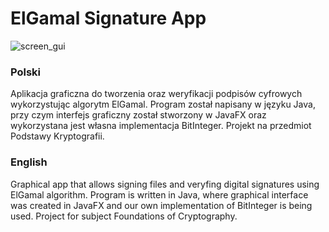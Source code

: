 # ElGamal Signature App

![screen_gui](https://user-images.githubusercontent.com/93220207/169597309-e1382d43-0509-4b71-b562-5b67e8214adf.png)

### Polski
Aplikacja graficzna do tworzenia oraz weryfikacji podpisów cyfrowych wykorzystując algorytm ElGamal. Program został napisany w języku Java, przy czym interfejs graficzny został stworzony w JavaFX oraz wykorzystana jest własna implementacja BitInteger. Projekt na przedmiot Podstawy Kryptografii.

### English
Graphical app that allows signing files and veryfing digital signatures using ElGamal algorithm. Program is written in Java, where graphical interface was created in JavaFX and our own implementation of BitInteger is being used. Project for subject Foundations of Cryptography.
